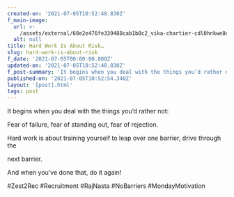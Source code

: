 ```yaml
---
created-on: '2021-07-05T10:52:48.830Z'
f_main-image:
  url: >-
    /assets/external/60e2e476fe339488cab1b0c2_vika-chartier-cdl0hnkwe8o-unsplash.jpg
  alt: null
title: Hard Work Is About Risk…
slug: hard-work-is-about-risk
f_date: '2021-07-05T00:00:00.000Z'
updated-on: '2021-07-05T10:52:48.830Z'
f_post-summary: 'It begins when you deal with the things you’d rather not:'
published-on: '2021-07-05T10:52:54.340Z'
layout: '[post].html'
tags: post
---
```


It begins when you deal with the things you’d rather not:

Fear of failure, fear of standing out, fear of rejection.

Hard work is about training yourself to leap over one barrier, drive through the

next barrier.

And when you’ve done that, do it again!

#Zest2Rec #Recruitment #RajNasta #NoBarriers #MondayMotivation

‍
